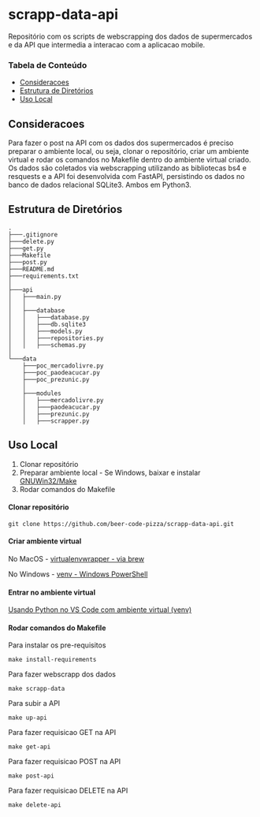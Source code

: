 # scrapp-data-api

Repositório com os scripts de webscrapping dos dados de supermercados e da API que intermedia a interacao com a aplicacao mobile.


### Tabela de Conteúdo
- [Consideracoes](#resumo)
- [Estrutura de Diretórios](#tree)
- [Uso Local](#uso)


## Consideracoes
Para fazer o post na API com os dados dos supermercados é preciso preparar o ambiente local, ou seja, clonar o repositório, criar um ambiente virtual e rodar os comandos no Makefile dentro do ambiente virtual criado. Os dados são coletados via webscrapping utilizando as bibliotecas bs4 e resquests e a API foi desenvolvida com FastAPI, persistindo os dados no banco de dados relacional SQLite3. Ambos em Python3.


## Estrutura de Diretórios

```
.
├───.gitignore
├───delete.py
├───get.py
├───Makefile
├───post.py
├───README.md
├───requirements.txt
│   
├───api
│   ├───main.py
│   │   
│   ├───database
│   │   ├───database.py
│   │   ├───db.sqlite3
│   │   ├───models.py
│   │   ├───repositories.py
│   │   ├───schemas.py
│           
└───data
    ├───poc_mercadolivre.py
    ├───poc_paodeacucar.py
    ├───poc_prezunic.py
    │       
    ├───modules
    │   ├───mercadolivre.py
    │   ├───paodeacucar.py
    │   ├───prezunic.py
    │   ├───scrapper.py
```

## Uso Local

1.  Clonar repositório
2.  Preparar ambiente local - Se Windows, baixar e instalar [GNUWin32/Make](https://gnuwin32.sourceforge.net/packages/make.htm)
3.  Rodar comandos do Makefile


#### Clonar repositório

```
git clone https://github.com/beer-code-pizza/scrapp-data-api.git
```
#### Criar ambiente virtual
No MacOS - [virtualenvwrapper - via brew](https://formulae.brew.sh/formula/virtualenvwrapper)


No Windows - [venv - Windows PowerShell](https://docs.python.org/pt-br/dev/library/venv.html)

#### Entrar no ambiente virtual 

[Usando Python no VS Code com ambiente virtual (venv)](https://oandersonbm.medium.com/usando-python-no-vs-code-com-ambiente-virtual-venv-ecef7959b652)

#### Rodar comandos do Makefile
Para instalar os pre-requisitos
```
make install-requirements
```

Para fazer webscrapp dos dados
```
make scrapp-data
```

Para subir a API
```
make up-api
```

Para fazer requisicao GET na API
```
make get-api
```

Para fazer requisicao POST na API
```
make post-api
```

Para fazer requisicao DELETE na API
```
make delete-api
```